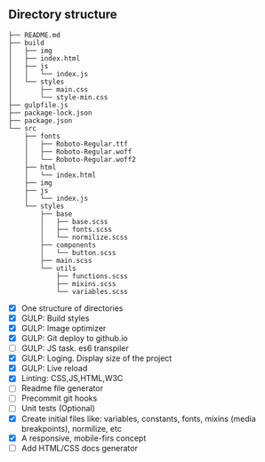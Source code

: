 ## Directory structure

```
├── README.md
├── build
│   ├── img
│   ├── index.html
│   ├── js
│   │   └── index.js
│   └── styles
│       ├── main.css
│       └── style-min.css
├── gulpfile.js
├── package-lock.json
├── package.json
└── src
    ├── fonts
    │   ├── Roboto-Regular.ttf
    │   ├── Roboto-Regular.woff
    │   └── Roboto-Regular.woff2
    ├── html
    │   └── index.html
    ├── img
    ├── js
    │   └── index.js
    └── styles
        ├── base
        │   ├── base.scss
        │   ├── fonts.scss
        │   └── normilize.scss
        ├── components
        │   └── button.scss
        ├── main.scss
        └── utils
            ├── functions.scss
            ├── mixins.scss
            └── variables.scss

```

- [x] One structure of directories
- [X] GULP: Build styles
- [X] GULP: Image optimizer
- [X] GULP: Git deploy to github.io
- [ ] GULP: JS task. es6 transpiler
- [X] GULP: Loging. Display size of the project
- [X] GULP: Live reload
- [X] Linting: CSS,JS,HTML,W3C
- [ ] Readme file generator
- [ ] Precommit git hooks
- [ ] Unit tests (Optional)
- [X] Create initial files like: variables, constants, fonts, mixins (media breakpoints), normilize, etc
- [X] A responsive, mobile-firs concept
- [ ] Add HTML/CSS docs generator
